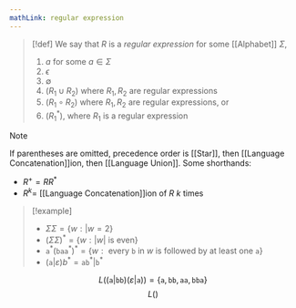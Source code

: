 ```yaml
---
mathLink: regular expression
---
```

>[!def]
>We say that $R$ is a *regular expression* for some [[Alphabet]] $\Sigma$,
>1. $a$ for some $a\in \Sigma$
>2. $\epsilon$
>3. $\emptyset$
>4. $(R_{1}\cup R_{2})$ where $R_{1},R_{2}$ are regular expressions
>5. $(R_{1}\circ R_{2})$ where $R_{1},R_{2}$ are regular expressions, or
>6. $(R_{1}^{*}),$ where $R_{1}$ is a regular expression

>[!note]
>If parentheses are omitted, precedence order is [[Star]], then [[Language Concatenation]]ion, then [[Language Union]]. Some shorthands:
>- $R^{+}=RR^{*}$
>- $R^{k}=$ [[Language Concatenation]]ion of $R$ $k$ times

>[!example]
>- $\Sigma\Sigma=\{w:|w=2\}$
>- $(\Sigma \Sigma)^{*}=\{w:|w|\text{ is even}\}$
>- $\texttt{a}^{*}(\texttt{baa}^{*})^{*}=\{w:\text{ every }\texttt{b} \text{ in }w \text{ is followed by at least one }\texttt{a}\}$
>- $(\texttt{a}|\varepsilon)b^{*}= \texttt{ab}^{*}|\texttt{b}^{*}$

$$L((\texttt{a}|\texttt{bb})(\varepsilon|\texttt{a}))=\{\texttt{a},\texttt{bb},\texttt{aa},\texttt{bba}\}$$
$$L()$$